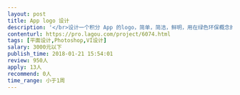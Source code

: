 ```yaml
---                
layout: post       
title: App logo 设计           
description: '</br>设计一个积分 App 的logo，简单，简洁，鲜明，用在绿色环保概念的app上</br></br>设计一个积分 App 的logo，简单，简洁，鲜明，用在绿色环保概念的app上</br>'     
contenturl: https://pro.lagou.com/project/6074.html      
tags: [平面设计,Photoshop,VI设计]            
salary: 3000元以下          
publish_time: 2018-01-21 15:54:01         
review: 950人                   
apply: 13人                   
recommend: 0人                   
time_range: 小于1周              
---                 
```

